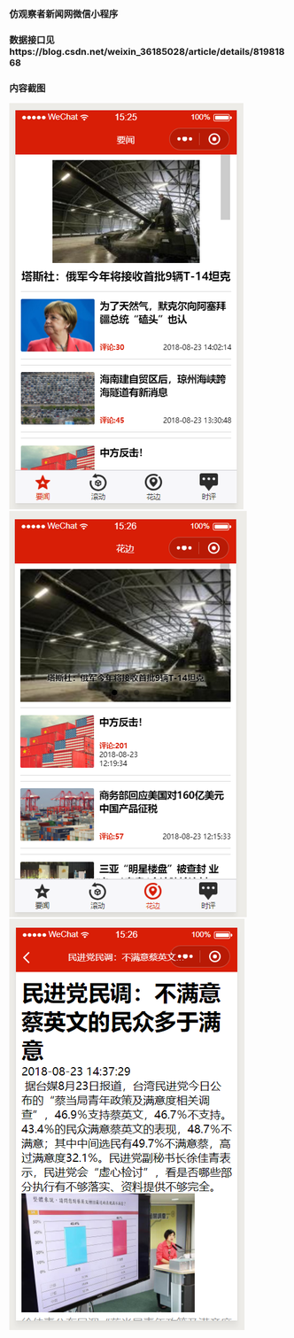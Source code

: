 ### 仿观察者新闻网微信小程序
### 数据接口见https://blog.csdn.net/weixin_36185028/article/details/81981868
### 内容截图
![image](/screenshots/yaowen.png)  
![image](/screenshots/huabian.png)  
![image](/screenshots/details.png)
